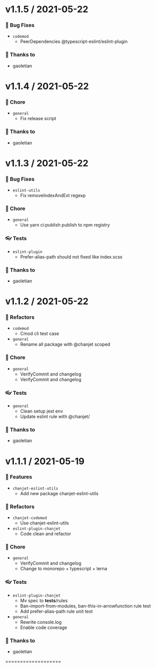 v1.1.5 / 2021-05-22
===================

### 🐛 Bug Fixes

- `codemod`
  - PeerDependencies @typescript-eslint/eslint-plugin


### 💖 Thanks to

- gaoletian

v1.1.4 / 2021-05-22
===================

### 🏡 Chore

- `general`
  - Fix release script


### 💖 Thanks to

- gaoletian

v1.1.3 / 2021-05-22
===================

### 🐛 Bug Fixes

- `eslint-utils`
  - Fix removeIndexAndExt  regexp


### 🏡 Chore

- `general`
  - Use yarn ci:publish publish to npm registry


### 👓 Tests

- `eslint-plugin`
  - Prefer-alias-path should not fixed like index.scss


### 💖 Thanks to

- gaoletian

v1.1.2 / 2021-05-22
===================

### 💅 Refactors

- `codemod`
  - Cmod cli test case
- `general`
  - Rename all package with @chanjet scoped


### 🏡 Chore

- `general`
  - VerifyCommit and changelog
  - VerifyCommit and changelog


### 👓 Tests

- `general`
  - Clean setup jest env
  - Update eslint rule with @chanjet/


### 💖 Thanks to

- gaoletian

v1.1.1 / 2021-05-19
===================

### 🚀 Features

- `chanjet-eslint-utils`
  - Add new package chanjet-eslint-utils


### 💅 Refactors

- `chanjet-codemod`
  - Use chanjet-eslint-utils
- `eslint-plugin-chanjet`
  - Code clean and refactor


### 🏡 Chore

- `general`
  - VerifyCommit and changelog
  - Change to monorepo + typescript + lerna


### 👓 Tests

- `eslint-plugin-chanjet`
  - Mv spec to __tests__/rules
  - Ban-import-from-modules, ban-this-in-arrowfunction rule test
  - Add  prefer-alias-path rule unit test
- `general`
  - Rewrite console.log
  - Enable code coverage


### 💖 Thanks to

- gaoletian

===================



